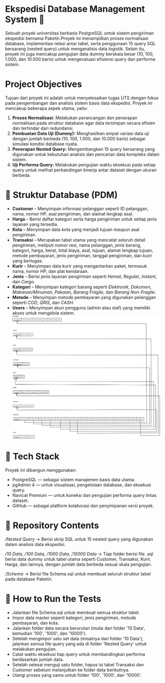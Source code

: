 # Ekspedisi Database Management System 🚚
Sebuah proyek universitas berbasis PostgreSQL untuk sistem pengiriman ekspedisi bernama Paketin.Proyek ini menampilkan proses normalisasi database, implementasi relasi antar tabel, serta penggunaan 15 query SQL bersarang (nested query) untuk menganalisis data logistik. Selain itu, proyek ini juga mencakup pengujian data dummy berskala besar (10, 100, 1.000, dan 10.000 baris) untuk mengevaluasi efisiensi query dan performa sistem.
# Project Objectives
Tujuan dari proyek ini adalah untuk menyelesaikan tugas UTS dengan fokus pada pengembangan dan analisis sistem basis data ekspedisi. Proyek ini mencakup beberapa aspek utama, yaitu:
1. **Proses Normalisasi:** Melakukan perancangan dan penerapan normalisasi pada struktur database agar data tersimpan secara efisien dan terhindar dari redundansi.
2. **Pembuatan Data Uji (Dummy):** Menghasilkan empat variasi data uji dengan jumlah berbeda (10, 100, 1.000, dan 10.000 baris) sebagai simulasi kondisi database nyata.
3. **Penerapan Nested Query:** Mengembangkan 15 query bersarang yang digunakan untuk kebutuhan analisis dan pencarian data kompleks dalam sistem.
4. **Uji Performa Query:** Melakukan pengujian waktu eksekusi pada setiap query untuk melihat perbandingan kinerja antar dataset dengan ukuran berbeda.
# 🧩 Struktur Database (PDM)
* **Customer** – Menyimpan informasi pelanggan seperti ID pelanggan, nama, nomor HP, asal pengiriman, dan alamat lengkap asal.
* **Harga** – Berisi daftar kategori serta harga pengiriman untuk setiap jenis layanan yang tersedia.
* **Kota** – Menyimpan data kota yang menjadi tujuan maupun asal pengiriman.
* **Transaksi** – Merupakan tabel utama yang mencatat seluruh detail pengiriman, meliputi nomor resi, nama pelanggan, jenis barang, kategori, harga, berat, total biaya, asal, tujuan, alamat lengkap tujuan, metode pembayaran, jenis pengiriman, tanggal pengiriman, dan kurir yang bertugas.
* **Kurir** – Menyimpan data kurir yang mengantarkan paket, termasuk nama, nomor HP, dan plat kendaraan.
* **Jenis** – Berisi jenis layanan pengiriman seperti *Hemat*, *Regular*, *Instant*, dan *Cargo*.
* **Kategori** – Menyimpan kategori barang seperti *Elektronik*, *Dokumen*, *Makanan/Minuman*, *Pakaian*, *Barang Fragile*, dan *Barang Non-Fragile*.
* **Metode** – Menyimpan metode pembayaran yang digunakan pelanggan seperti *COD*, *QRIS*, dan *CASH*.
* **Users** – Menyimpan akun pengguna (admin atau staf) yang memiliki akses untuk mengelola sistem.
![Diagram PDM](pdm.png)



# 🧰 Tech Stack
Proyek ini dibangun menggunakan:
* PostgreSQL — sebagai sistem manajemen basis data utama.
* pgAdmin 4 — untuk visualisasi, pengelolaan database, dan eksekusi query.
* Navicat Premium — untuk koneksi dan pengujian performa query lintas dataset.
* GitHub — sebagai platform kolaborasi dan penyimpanan versi proyek.
# 📂 Repository Contents
*/Nested Query* → Berisi skrip SQL untuk 15 nested query yang digunakan dalam analisis data ekspedisi.

*/10 Data, /100 Data, /1000 Data, /10000 Data* → Tiap folder berisi file .sql berisi data dummy untuk tabel utama seperti Customer, Transaksi, Kurir, Harga, dan lainnya, dengan jumlah data berbeda sesuai skala pengujian.

*/Schema* → Berisi file Schema.sql untuk membuat seluruh struktur tabel pada database Paketin.
# 🧪 How to Run the Tests
* Jalankan file Schema.sql untuk membuat semua struktur tabel.
* Impor data master seperti kategori, jenis pengiriman, metode pembayaran, dan kota.
* Jalankan folder data secara berurutan (mulai dari folder '10 Data', kemudian '100', '1000', dan '10000').
* Setelah mengimpor satu set data (misalnya dari folder '10 Data'), jalankan semua file query yang ada di folder 'Nested Query' untuk melakukan pengujian.
* Catat waktu eksekusi tiap query untuk membandingkan performa berdasarkan jumlah data.
* Setelah selesai menguji satu folder, hapus isi tabel Transaksi dan Customer sebelum melanjutkan ke folder data berikutnya.
* Ulangi proses yang sama untuk folder '100', '1000', dan '10000'.







